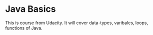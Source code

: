 # Java Basics

This is course from Udacity. It will cover data-types, varibales, loops, functions of Java.
